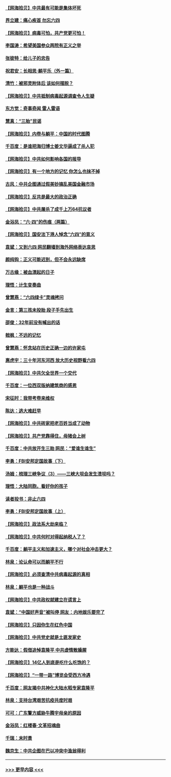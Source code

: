 #### [【网海拾贝】中共最有可能是集体坏死](../pages/nsc993/n13023101.md?t=06152302) 
#### [界立建：痛心疾首 勿忘六四](../pages/nsc993/n13022339.md?t=06152302) 
#### [【网海拾贝】病毒可怕，共产党更可怕！](../pages/nsc993/n13020728.md?t=06152302) 
#### [李国涛：希望美国参众两院有正义之举](../pages/nsc993/n13020674.md?t=06152302) 
#### [张彼特：给儿子的忠告](../pages/nsc993/n13018934.md?t=06152302) 
#### [祝君安：长相思‧躺平乐（外一篇）](../pages/nsc993/n13018923.md?t=06152302) 
#### [清竹：被邪灵附体后 该如何摆脱？](../pages/nsc993/n13018877.md?t=06152302) 
#### [【网海拾贝】中共抵制病毒起源调查令人生疑](../pages/nsc993/n13017785.md?t=06152302) 
#### [东方觉：奇事奇闻 雷人雷语](../pages/nsc993/n13017577.md?t=06152302) 
#### [慧真：“三胎”民谣](../pages/nsc993/n13017394.md?t=06152302) 
#### [【网海拾贝】内卷与躺平：中国的时代图腾](../pages/nsc993/n13016128.md?t=06152302) 
#### [千百度：是谁把海归博士姜文华逼成了杀人犯](../pages/nsc993/n13015218.md?t=06152302) 
#### [【网海拾贝】中共如何影响各国的报导](../pages/nsc993/n13012599.md?t=06152302) 
#### [【网海拾贝】有一个地方的记忆 你怎么也抹不掉](../pages/nsc993/n13009802.md?t=06152302) 
#### [古风：中共企图通过假美钞搞乱美国金融市场](../pages/nsc993/n13009626.md?t=06152302) 
#### [【网海拾贝】反共是最大的政治正确](../pages/nsc993/n13007051.md?t=06152302) 
#### [【网海拾贝】中共屠杀了成千上万64抗议者](../pages/nsc993/n13002713.md?t=06152302) 
#### [金浴凤：“六·四”的伤痕（两篇）](../pages/nsc993/n13001719.md?t=06152302) 
#### [【网海拾贝】国安法下港人悼念“六四”的意义](../pages/nsc993/n13001039.md?t=06152302) 
#### [袁斌：又到六四 网民翻墙到海外网络表达哀思](../pages/nsc993/n13000995.md?t=06152302) 
#### [颜纯钩：正义可能迟到，但不会永远缺席](../pages/nsc993/n13000920.md?t=06152302) 
#### [万古缘：被血漂起的日子](../pages/nsc993/n13000914.md?t=06152302) 
#### [理悟：计生变奏曲](../pages/nsc993/n13000414.md?t=06152302) 
#### [曾慧燕：“六四绿卡”灵魂拷问](../pages/nsc993/n13000277.md?t=06152302) 
#### [金言：第三孩未投胎 段子手先出生](../pages/nsc993/n13000215.md?t=06152302) 
#### [邵俊：32年前没有喊出的话](../pages/nsc993/n13000181.md?t=06152302) 
#### [戟枫：不远的记忆](../pages/nsc993/n13000121.md?t=06152302) 
#### [曾慧燕：怀念站在历史正确一边的许家屯](../pages/nsc993/n13000073.md?t=06152302) 
#### [惠虎宇：三十年河东河西 放大历史视野看六四](../pages/nsc993/n13000018.md?t=06152302) 
#### [【网海拾贝】中共欠全世界一个交代](../pages/nsc993/n12998706.md?t=06152302) 
#### [千百度：一位西双版纳建筑商的感恩](../pages/nsc993/n12998487.md?t=06152302) 
#### [宋征时：我带考卷来维权](../pages/nsc993/n12994088.md?t=06152302) 
#### [陈达：逃大难赶早](../pages/nsc993/n12993569.md?t=06152302) 
#### [【网海拾贝】中共砖家把老百姓当成了动物](../pages/nsc993/n12993483.md?t=06152302) 
#### [【网海拾贝】共产党靠得住，母猪会上树](../pages/nsc993/n12990730.md?t=06152302) 
#### [千百度：中共放开生三胎 网民：“爱谁生谁生”](../pages/nsc993/n12990644.md?t=06152302) 
#### [李勇：FBI安邦定国故事（下）](../pages/nsc993/n12987854.md?t=06152302) 
#### [汤姆：梳理三峡争议（3）——三峡大坝会发生溃坝吗？](../pages/nsc993/n12989806.md?t=06152302) 
#### [理悟：大陆同胞，看好你的孩子](../pages/nsc993/n12989778.md?t=06152302) 
#### [读者投书：非止六四](../pages/nsc993/n12989673.md?t=06152302) 
#### [李勇：FBI安邦定国故事（上）](../pages/nsc993/n12987749.md?t=06152302) 
#### [【网海拾贝】政法系大劫来临？](../pages/nsc993/n12987596.md?t=06152302) 
#### [【网海拾贝】中共何时对得起纳税人了？](../pages/nsc993/n12985578.md?t=06152302) 
#### [千百度：躺平主义和加速主义，哪个对社会冲击更大？](../pages/nsc993/n12985512.md?t=06152302) 
#### [林泉：论认命可以而躺平不行](../pages/nsc993/n12985505.md?t=06152302) 
#### [【网海拾贝】必须查清中共病毒起源的真相](../pages/nsc993/n12984276.md?t=06152302) 
#### [林泉：躺平也是一种战斗](../pages/nsc993/n12984194.md?t=06152302) 
#### [【网海拾贝】中共政权就建立在谎言上](../pages/nsc993/n12981880.md?t=06152302) 
#### [袁斌：“中国好声音”被叫停 网友：内地娱乐要完了](../pages/nsc993/n12981826.md?t=06152302) 
#### [【网海拾贝】只因你生在红色中国](../pages/nsc993/n12979096.md?t=06152302) 
#### [【网海拾贝】中共党史就是土匪发家史](../pages/nsc993/n12976478.md?t=06152302) 
#### [方能达：假借追悼袁隆平 中共虚情散臊腥](../pages/nsc993/n12976396.md?t=06152302) 
#### [【网海拾贝】14亿人到底是吃什么吃饱的？](../pages/nsc993/n12974125.md?t=06152302) 
#### [【网海拾贝】“一带一路”博览会受西方冷遇](../pages/nsc993/n12971787.md?t=06152302) 
#### [千百度：网友揭中共神化大陆水稻专家袁隆平](../pages/nsc993/n12971733.md?t=06152302) 
#### [林泉：支持台湾艰苦抗疫共度时艰](../pages/nsc993/n12971350.md?t=06152302) 
#### [可可：广东警方威胁牛腾宇母亲的原因](../pages/nsc993/n12971100.md?t=06152302) 
#### [金浴凤：红楼春·文革招魂曲](../pages/nsc993/n12970354.md?t=06152302) 
#### [千瑞：末时景](../pages/nsc993/n12970337.md?t=06152302) 
#### [魏京生：中共企图在巴以冲突中渔翁得利](../pages/nsc993/n12970286.md?t=06152302) 

----
#### [ >>> 更早内容 <<< ](../indexes/nsc993-earlier.md)
